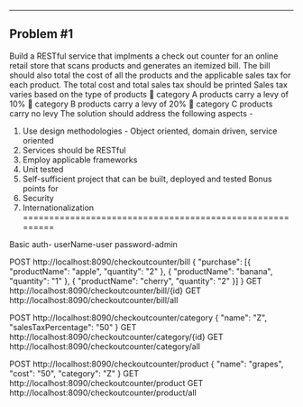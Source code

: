 -----------
Problem #1
-----------
Build a RESTful service that implments a check out counter for an online retail store that scans products and generates an itemized bill.
The bill should also total the cost of all the products and the applicable sales tax for each product.
The total cost and total sales tax should be printed
Sales tax varies based on the type of products
 category A products carry a levy of 10%
 category B products carry a levy of 20%
 category C products carry no levy
The solution should address the following aspects -
1. Use design methodologies - Object oriented, domain driven, service oriented
2. Services should be RESTful
3. Employ applicable frameworks
4. Unit tested
5. Self-sufficient project that can be built, deployed and tested
Bonus points for
1. Security
2. Internationalization
=========================================================




Basic auth-
userName-user
password-admin

POST  http://localhost:8090/checkoutcounter/bill
{
	"purchase": [{
		"productName": "apple",
		"quantity": "2"
	}, {
		"productName": "banana",
		"quantity": "1"
	}, {
		"productName": "cherry",
		"quantity": "2"
	}]
}
GET  http://localhost:8090/checkoutcounter/bill/{id}
GET  http://localhost:8090/checkoutcounter/bill/all

POST  http://localhost:8090/checkoutcounter/category
{
	"name": "Z",
	"salesTaxPercentage": "50"
}
GET http://localhost:8090/checkoutcounter/category/{id}
GET http://localhost:8090/checkoutcounter/category/all

POST  http://localhost:8090/checkoutcounter/product
{
	"name": "grapes",
	"cost": "50",
	"category": "Z"
}
GET  http://localhost:8090/checkoutcounter/product
GET  http://localhost:8090/checkoutcounter/product/all

